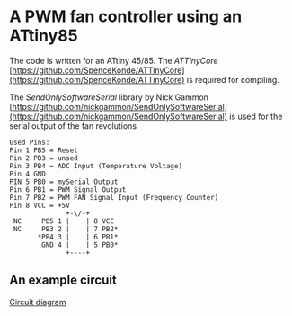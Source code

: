 # A PWM fan controller using an ATtiny85

The code is written for an ATtiny 45/85. The *ATTinyCore* [https://github.com/SpenceKonde/ATTinyCore](https://github.com/SpenceKonde/ATTinyCore) is required for compiling.

The *SendOnlySoftwareSerial* library by Nick Gammon [https://github.com/nickgammon/SendOnlySoftwareSerial](https://github.com/nickgammon/SendOnlySoftwareSerial) is used for the serial output of the fan revolutions

```Text
Used Pins:
Pin 1 PB5 = Reset
Pin 2 PB3 = unsed
Pin 3 PB4 = ADC Input (Temperature Voltage)
Pin 4 GND
PIN 5 PB0 = mySerial Output
Pin 6 PB1 = PWM Signal Output
Pin 7 PB2 = PWM FAN Signal Input (Frequency Counter)
Pin 8 VCC = +5V
              +-\/-+
 NC     PB5 1 |    | 8 VCC   
 NC     PB3 2 |    | 7 PB2*  
       *PB4 3 |    | 6 PB1*  
        GND 4 |    | 5 PB0*  
              +----+ 
```

## An example circuit

[Circuit diagram](/docu/PWM-FAN-Control.pdf)

